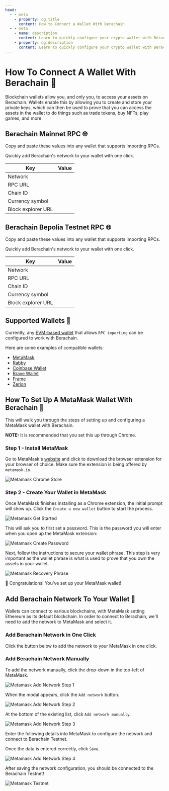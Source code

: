 ```yaml
---
head:
  - - meta
    - property: og:title
      content: How to Connect a Wallet With Berachain
  - - meta
    - name: description
      content: Learn to quickly configure your crypto wallet with Berachain
    - property: og:description
      content: Learn to quickly configure your crypto wallet with Berachain
---
```


<script setup>
  import config from '@berachain/config/constants.json';
  import AddNetwork from '@berachain/ui/AddNetwork';
  import CopyToClipboard from '@berachain/ui/CopyToClipboard';
</script>

# How To Connect A Wallet With Berachain 🔌

Blockchain wallets allow you, and only you, to access your assets on Berachain. Wallets enable this by allowing you to create and store your private keys, which can then be used to prove that you can access the assets in the wallet to do things such as trade tokens, buy NFTs, play games, and more.

## Berachain Mainnet RPC 🌐

Copy and paste these values into any wallet that supports importing RPCs.

Quickly add Berachain's network to your wallet with one click.

<ClientOnly>
  <AddNetwork
    :chainId="config.mainnet.chainId"
    :chainName="config.mainnet.chainName"
    :nativeCurrencyName="config.mainnet.currencyName"
    :nativeCurrencySymbol="config.mainnet.currencySymbol"
    :nativeCurrencyDecimals="config.mainnet.decimals"
    :rpcUrl="config.mainnet.rpcUrl"
    :blockExplorerUrl="config.websites.berascan.url"
  />
 </ClientOnly>

| Key                | Value                                                                                 |
| ------------------ | ------------------------------------------------------------------------------------- |
| Network            | <ClientOnly><CopyToClipboard :text="config.mainnet.chainName" /></ClientOnly>         |
| RPC URL            | <ClientOnly><CopyToClipboard :text="config.mainnet.rpcUrl" /></ClientOnly>            |
| Chain ID           | <ClientOnly><CopyToClipboard :text="'' + config.mainnet.chainId + ''" /></ClientOnly> |
| Currency symbol    | <ClientOnly><CopyToClipboard :text="config.mainnet.currencySymbol" /></ClientOnly>    |
| Block explorer URL | <ClientOnly><CopyToClipboard :text="config.websites.berascan.url" /></ClientOnly>     |

## Berachain Bepolia Testnet RPC 🌐

Copy and paste these values into any wallet that supports importing RPCs.

Quickly add Berachain's network to your wallet with one click.

<ClientOnly>
  <AddNetwork
    :chainId="config.bepolia.chainId"
    :chainName="config.bepolia.chainName"
    :nativeCurrencyName="config.bepolia.currencyName"
    :nativeCurrencySymbol="config.bepolia.currencySymbol"
    :nativeCurrencyDecimals="config.bepolia.decimals"
    :rpcUrl="config.bepolia.rpcUrl"
    :blockExplorerUrl="config.websites.berascanBepolia.url"
  />
 </ClientOnly>

| Key                | Value                                                                                    |
| ------------------ | ---------------------------------------------------------------------------------------- |
| Network            | <ClientOnly><CopyToClipboard :text="config.bepolia.chainName" /></ClientOnly>            |
| RPC URL            | <ClientOnly><CopyToClipboard :text="config.bepolia.rpcUrl" /></ClientOnly>               |
| Chain ID           | <ClientOnly><CopyToClipboard :text="'' + config.bepolia.chainId + ''" /></ClientOnly>    |
| Currency symbol    | <ClientOnly><CopyToClipboard :text="config.bepolia.currencySymbol" /></ClientOnly>       |
| Block explorer URL | <ClientOnly><CopyToClipboard :text="config.websites.berascanBepolia.url" /></ClientOnly> |

## Supported Wallets 👛

Currently, any [EVM-based wallet](https://ethereum.org/en/wallets/find-wallet/) that allows `RPC importing` can be configured to work with Berachain.

Here are some examples of compatible wallets:

- [MetaMask](https://metamask.io)
- [Rabby](https://rabby.io)
- [Coinbase Wallet](https://www.coinbase.com/wallet)
- [Brave Wallet](https://brave.com/wallet/)
- [Frame](https://frame.sh)
- [Zerion](https://zerion.io/download?utm_source=berachain)

## How To Set Up A MetaMask Wallet With Berachain 🦊

This will walk you through the steps of setting up and configuring a MetaMask wallet with Berachain.

**NOTE:** It is recommended that you set this up through Chrome.

### Step 1 - Install MetaMask

Go to MetaMask's [website](https://metamask.io/) and click to download the browser extension for your browser of choice. Make sure the extension is being offered by `metamask.io`.

![Metamask Chrome Store](/assets/metamask-chrome-store.png)

### Step 2 - Create Your Wallet in MetaMask

Once MetaMask finishes installing as a Chrome extension, the initial prompt will show up. Click the `Create a new wallet` button to start the process.

![Metamask Get Started](/assets/metamask-get-started.png)

This will ask you to first set a password. This is the password you will enter when you open up the MetaMask extension:

![Metamask Create Password](/assets/metamask-create-password.png)

Next, follow the instructions to secure your wallet phrase. This step is very important as the wallet phrase is what is used to prove that you own the assets in your wallet.

![Metamask Recovery Phrase](/assets/metamask-recovery-phrase.png)

🎉 Congratulations! You've set up your MetaMask wallet!

## Add Berachain Network To Your Wallet 🐻

Wallets can connect to various blockchains, with MetaMask setting Ethereum as its default blockchain. In order to connect to Berachain, we'll need to add the network to MetaMask and select it.

### Add Berachain Network in One Click

Click the button below to add the network to your MetaMask in one click.

<ClientOnly>
  <AddNetwork
    :chainId="config.mainnet.chainId"
    :chainName="config.mainnet.chainName"
    :nativeCurrencyName="config.mainnet.currencyName"
    :nativeCurrencySymbol="config.mainnet.currencySymbol"
    :nativeCurrencyDecimals="config.mainnet.decimals"
    :rpcUrl="config.mainnet.rpcUrl"
    :blockExplorerUrl="config.websites.berascan.url"
  />
 </ClientOnly>

### Add Berachain Network Manually

To add the network manually, click the drop-down in the top-left of MetaMask.

![Metamask Add Network Step 1](/assets/metamask-add-network-01.png)

When the modal appears, click the `Add network` button.

![Metamask Add Network Step 2](/assets/metamask-add-network-02.png)

At the bottom of the existing list, click `Add network manually`.

![Metamask Add Network Step 3](/assets/metamask-add-network-03.png)

Enter the following details into MetaMask to configure the network and connect to Berachain Testnet.

Once the data is entered correctly, click `Save`.

![Metamask Add Network Step 4](/assets/metamask-add-network-04.png)

After saving the network configuration, you should be connected to the Berachain Testnet!

![Metamask Testnet](/assets/metamask-testnet.png)
